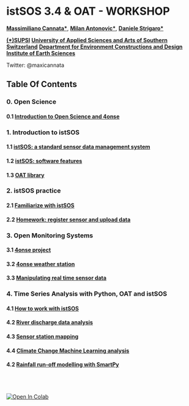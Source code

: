 # istSOS 3.4 & OAT - WORKSHOP

__[Massimiliano Cannata*](https://www.linkedin.com/in/massimiliano-cannata-45a04617/)__,
__[Milan Antonovic*](https://www.linkedin.com/in/mantonovic/)__,
__[Daniele Strigaro*](http://www.supsi.ch/go/scheda-collaboratore?cnet=f36f542060605c10c02ba8fd241aed6c89e0a7e012914b0e&lingua=ita)__<br>

__[(*)SUPSI](http://www.supsi.ch/)__
__[University of Applied Sciences and Arts of Southern Switzerland](http://www.supsi.ch/)__
__[Department for Environment Constructions and Design](http://www.supsi.ch/dacd)__
__[Institute of Earth Sciences](http://www.supsi.ch/ist_en.html)__<br>

Twitter: @maxicannata
  
## Table Of Contents
### 0. Open Science
  #### 0.1 __[Introduction to Open Science and 4onse](OpenScience.pdf)__

### 1. Introduction to istSOS
  #### 1.1 __[istSOS: a standard sensor data management system](istSOS_overview.pdf)__
  #### 1.2 __[istSOS: software features](istSOS-EGU.pdf)__ 
  #### 1.3 __[OAT library](./oat/oat_tutorial_v4.pdf)__

### 2. istSOS practice
  #### 2.1 __[Familiarize with istSOS](istsos/istsosTutorial.ipynb)__
  #### 2.2 __[Homework: register sensor and upload data](istsos/istsosEx1.ipynb)__

### 3. Open Monitoring Systems
  #### 3.1 __[4onse project](http://www.4onse.org)__
  #### 3.2 __[4onse weather station](http://4onse.org/tutorial/)__
  #### 3.3 __[Manipulating real time sensor data](arduino/loading_data.ipynb)__

### 4. Time Series Analysis with Python, OAT and istSOS  
  #### 4.1 __[How to work with istSOS](./oat/example_1.ipynb)__
  #### 4.2 __[River discharge data analysis](./oat/example_2.ipynb)__
  #### 4.3 __[Sensor station mapping](./oat/example_folium.ipynb)__
  #### 4.4 __[Climate Change Machine Learning analysis](./oat/ClimateChangesDIscharges.ipynb)__
  #### 4.2 __[Rainfall run-off modelling with SmartPy](./oat/example_smartpy.ipynb)__
       
<br>
<br>



[![Open In Colab](https://colab.research.google.com/assets/colab-badge.svg)](https://colab.research.google.com/github/istSOS/workshop/blob/master/arduino/loading_data.ipynb)
